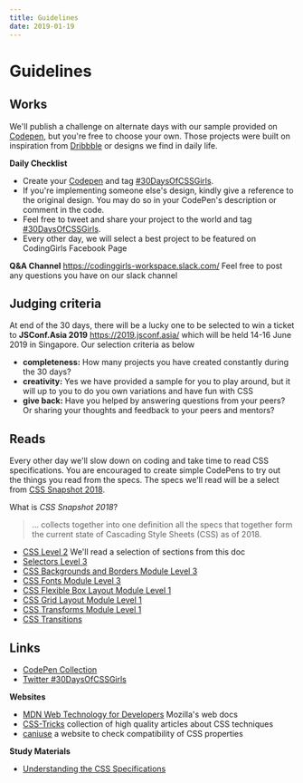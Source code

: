 ```yaml
---
title: Guidelines
date: 2019-01-19
---
```


# Guidelines

## Works

We'll publish a challenge on alternate days with our sample provided on [Codepen](https://codepen.io/collection/XJJoBY/), but you're free to choose your own. Those projects were built on inspiration from [Dribbble](https://dribbble.com/) or designs we find in daily life.

**Daily Checklist**

- Create your [Codepen](http://codepen.io) and tag [#30DaysOfCSSGirls](https://codepen.io/tag/30DaysOfCSSGirls).
- If you're implementing someone else's design, kindly give a reference to the original design. You may do so in your CodePen's description or comment in the code.
- Feel free to tweet and share your project to the world and tag [#30DaysOfCSSGirls](https://twitter.com/search?f=tweets&q=%2330DaysOfCSSGirls).
- Every other day, we will select a best project to be featured on CodingGirls Facebook Page

**Q&A Channel**
https://codinggirls-workspace.slack.com/
Feel free to post any questions you have on our slack channel

## Judging criteria

At end of the 30 days, there will be a lucky one to be selected to win a ticket to **JSConf.Asia 2019** https://2019.jsconf.asia/ which will be held 14-16 June 2019 in Singapore. Our selection criteria as below

- **completeness:** How many projects you have created constantly during the 30 days?
- **creativity:** Yes we have provided a sample for you to play around, but it will up to you to do you own variations and have fun with CSS
- **give back:** Have you helped by answering questions from your peers? Or sharing your thoughts and feedback to your peers and mentors?

## Reads

Every other day we'll slow down on coding and take time to read CSS specifications.
You are encouraged to create simple CodePens to try out the things you read from the specs.
The specs we'll read will be a select from [CSS Snapshot 2018](https://www.w3.org/TR/css-2018/).

What is _CSS Snapshot 2018_?

> ... collects together into one definition all the specs that together form the current state of Cascading Style Sheets (CSS) as of 2018.

- [CSS Level 2](https://www.w3.org/TR/CSS2/) We'll read a selection of sections from this doc
- [Selectors Level 3](https://www.w3.org/TR/selectors-3/)
- [CSS Backgrounds and Borders Module Level 3](https://www.w3.org/TR/css-backgrounds-3/)
- [CSS Fonts Module Level 3](https://www.w3.org/TR/css-fonts-3/)
- [CSS Flexible Box Layout Module Level 1](https://www.w3.org/TR/css-flexbox-1/)
- [CSS Grid Layout Module Level 1](https://www.w3.org/TR/css-grid-1/)
- [CSS Transforms Module Level 1](https://www.w3.org/TR/css-transforms-1/)
- [CSS Transitions](https://www.w3.org/TR/css-transitions-1/)

## Links

- [CodePen Collection](https://codepen.io/collection/XJJoBY/)
- [Twitter #30DaysOfCSSGirls](https://twitter.com/search?f=tweets&q=%2330DaysOfCSSGirls)

**Websites**

- [MDN Web Technology for Developers](https://developer.mozilla.org/en-US/docs/Web) Mozilla's web docs
- [CSS-Tricks](https://css-tricks.com) collection of high quality articles about CSS techniques
- [caniuse](http://caniuse.com) a website to check compatibility of CSS properties

**Study Materials**

- [Understanding the CSS Specifications](https://www.w3.org/Style/CSS/read.en.html)
